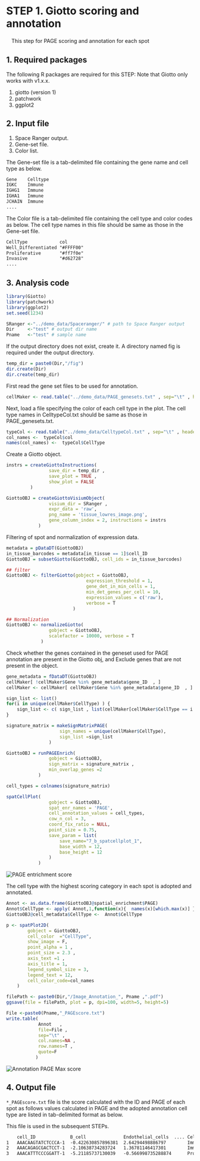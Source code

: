 # STEP 1. Giotto scoring and annotation

　This step for PAGE scoring and annotation for each spot

## 1. Required packages

The following R packages are required for this STEP: Note that Giotto only works with v1.x.x.

1. giotto (version 1)
2. patchwork
3. ggplot2

## 2. Input file

1. Space Ranger output.
2. Gene-set file.
3. Color list.

The Gene-set file is a tab-delimited file containing the gene name and cell type as below.

``` txt:../demo_data/PAGE_genesets.txt
Gene    Celltype
IGKC    Immune
IGHG1   Immune
IGHA1   Immune
JCHAIN  Immune
....
```

The Color file is a tab-delimited file containing the cell type and color codes as below. The cell type names in this file should be same as those in the Gene-set file.

``` txt:../demo_data/CelltypeCol.txt
CellType            col
Well_Differentiated "#FFFF00"
Proliferative       "#ff7f0e"
Invasive            "#d62728"
....
```

## 3. Analysis code

``` R:Giotto_analysis.r
library(Giotto)
library(patchwork)
library(ggplot2)
set.seed(1234)

SRanger <-"../demo_data/Spaceranger/" # path to Space Ranger output 
Dir     <-"test" # output dir name
Pname   <-"test" # sample name
```

If the output directory does not exist, create it.
A directory named fig is required under the output directory.

```　R:Giotto_analysis.r
temp_dir = paste0(Dir,"/fig")
dir.create(Dir)
dir.create(temp_dir)
```

First read the gene set files to be used for annotation.

```　R:Giotto_analysis.r
cellMaker <- read.table("../demo_data/PAGE_genesets.txt" , sep="\t" , header= T )
```

Next, load a file specifying the color of each cell type in the plot.
The cell type names in CelltypeCol.txt should be same as those in PAGE_genesets.txt.

```R:Giotto_analysis.r
typeCol <- read.table("../demo_data/CelltypeCol.txt" , sep="\t" , header= T )
col_names <-  typeCol$col
names(col_names) <-  typeCol$CellType
```

Create a Giotto object.

```　R:Giotto_analysis.r
instrs = createGiottoInstructions(
                save_dir = temp_dir ,
                save_plot = TRUE , 
                show_plot = FALSE
         )

GiottoOBJ = createGiottoVisiumObject(
                visium_dir = SRanger , 
                expr_data = 'raw',
                png_name = 'tissue_lowres_image.png',
                gene_column_index = 2, instructions = instrs
            )
```

Filtering of spot and normalization of expression data.

```　R:Giotto_analysis.r
metadata = pDataDT(GiottoOBJ)
in_tissue_barcodes = metadata[in_tissue == 1]$cell_ID
GiottoOBJ = subsetGiotto(GiottoOBJ, cell_ids = in_tissue_barcodes)

## filter
GiottoOBJ <- filterGiotto(gobject = GiottoOBJ,
                              expression_threshold = 1,
                              gene_det_in_min_cells = 1,
                              min_det_genes_per_cell = 10,
                              expression_values = c('raw'),
                              verbose = T
                         )

## Normalization
GiottoOBJ <- normalizeGiotto(
                gobject = GiottoOBJ, 
                scalefactor = 10000, verbose = T
             )
```

Check whether the genes contained in the geneset used for PAGE annotation are present in the Giotto obj, and
Exclude genes that are not present in the object.

``` R:Giotto_analysis.r
gene_metadata = fDataDT(GiottoOBJ)
cellMaker[ !cellMaker$Gene %in% gene_metadata$gene_ID  , ]
cellMaker <- cellMaker[ cellMaker$Gene %in% gene_metadata$gene_ID  , ]
```

``` R:Giotto_analysis.r
sign_list <- list()
for(i in unique(cellMaker$CellType) ) {
    sign_list <- c( sign_list , list(cellMaker[cellMaker$CellType == i ,1 ] ))    
}

signature_matrix = makeSignMatrixPAGE(
                    sign_names = unique(cellMaker$CellType),
                    sign_list =sign_list
                )

GiottoOBJ = runPAGEEnrich(
                gobject = GiottoOBJ,
                sign_matrix = signature_matrix ,
                min_overlap_genes =2
            )

cell_types = colnames(signature_matrix)

spatCellPlot(
                gobject = GiottoOBJ,
                spat_enr_names = 'PAGE',
                cell_annotation_values = cell_types,
                cow_n_col = 3,
                coord_fix_ratio = NULL,
                point_size = 0.75,
                save_param = list(
                    save_name="7_b_spatcellplot_1",
                    base_width = 12,
                    base_height = 12
                )
            )
````

![PAGE entrichment score](./fig/PAGEresult.png)

The cell type with the highest scoring category in each spot is adopted and annotated.

``` R:Giotto_analysis.r
Annot <- as.data.frame(GiottoOBJ@spatial_enrichment$PAGE)
Annot$CellType <- apply( Annot,1,function(x){  names(x)[which.max(x)] })
GiottoOBJ@cell_metadata$CellType <-  Annot$CellType

p <- spatPlot2D(
        gobject = GiottoOBJ,
        cell_color  ="CellType",
        show_image = F,
        point_alpha = 1 ,
        point_size = 2.3 ,
        axis_text =1 ,
        axis_title = 1,
        legend_symbol_size = 3,
        legend_text = 12,
        cell_color_code=col_names
    )

filePath <- paste0(Dir,"/Image_Annotation_", Pname ,".pdf")
ggsave(file = filePath, plot = p, dpi=100, width=5, height=5)

File <-paste0(Pname,"_PAGEscore.txt") 
write.table( 
            Annot   ,
            file=File ,
            sep="\t" ,
            col.names=NA ,
            row.names=T ,
            quote=F
           )
```

![Annotation PAGE Max score](./fig/spatPlot2D.png)

## 4. Output file

`*_PAGEscore.txt` file is the score calculated with the ID and PAGE of each spot as follows
values calculated in PAGE and the adopted annotation cell type are listed in tab-delimited format as below.

This file is used in the subsequent STEPs.

``` txt:_PAGEscore.txt
    cell_ID             B_cell              Endothelial_cells  .... CellType
1   AAACAAGTATCTCCCA-1  -0.422630857896381  2.64294498886797        Immune
2   AAACAGAGCGACTCCT-1  -2.10638734283724   1.36781146417301        Immune
3   AAACATTTCCCGGATT-1  -5.21185737130039   -0.566998735288874      Proliferative
```

